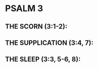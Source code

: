 ---
---
# PSALM 3 
## THE SCORN (3:1-2): 
## THE SUPPLICATION (3:4, 7): 
## THE SLEEP (3:3, 5-6, 8): 
